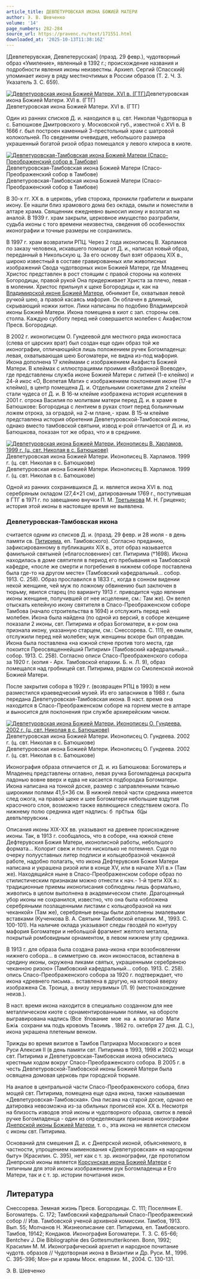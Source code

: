 ```yaml
---
article_title: ДЕВПЕТУРОВСКАЯ ИКОНА БОЖИЕЙ МАТЕРИ
author: Э. В. Шевченко
volume: '14'
page_numbers: 282-284
source_url: https://pravenc.ru/text/171551.html
downloaded_at: '2025-10-13T11:38:16Z'
---
```


[Девпетерувская, Девпетерусская] (празд. 29 февр.), чудотворный образ «Умиление», явленный в 1392 г.; происхождение названия и подробности явления иконы неизвестны. Архиеп. Сергий (Спасский) упоминает икону в ряду местночтимых в России образов (Т. 2. Ч. 3. Указатель 3. С. 659).

[![Девпетуровская икона Божией Матери. XVI в. (ГТГ)](https://pravenc.ru/data/894/478/1234/i200.jpg "Кликните для увеличения картинки")](https://pravenc.ru/data/894/478/1234/i400.jpg)Девпетуровская икона Божией Матери. XVI в. (ГТГ)  
Девпетуровская икона Божией Матери. XVI в. (ГТГ)

Один из ранних списков Д. и. находился в ц. свт. Николая Чудотворца в с. Батюшкове Дмитровского у. Московской губ., известной с XVI в. В 1666 г. был построен каменный 3-престольный храм с шатровой колокольней. По сведениям очевидцев, небольшого размера украшенный богатой ризой образ помещался у левого клироса в киоте.

[![Девпетуровская-Тамбовская икона Божией Матери (Спасо-Преображенский собор в Тамбове)](https://pravenc.ru/data/284/478/1234/i200.jpg "Кликните для увеличения картинки")](https://pravenc.ru/data/284/478/1234/i400.jpg)Девпетуровская-Тамбовская икона Божией Матери (Спасо-Преображенский собор в Тамбове)  
Девпетуровская-Тамбовская икона Божией Матери (Спасо-Преображенский собор в Тамбове)

В 30-х гг. XX в. в церковь, убив сторожа, проникли грабители и выкрали икону. Ее нашли близ храмового дома без оклада, омыли и поместили в алтаре храма. Священник ежедневно выносил икону и возлагал на аналой. В 1939 г. храм закрыли, церковное имущество разграбили, судьба иконы с того времени неизвестна, сведения об особенностях иконографии и точные размеры не сохранились.

В 1997 г. храм возвратили РПЦ. Через 2 года иконописец В. Харламов по заказу человека, искавшего помощи от Д. и., написал новый образ, переданный в Никольскую ц. За его основу был взят образец XIX в., широко известный в составе гравированных или живописных изображений Свода чудотворных икон Божией Матери, где Младенец Христос представлен в рост стоящим с правой стороны на коленях Богородицы, правой рукой Она придерживает Христа за плечо, левая - в молении. Христос прильнул к щеке Богородицы и, как на [Владимирской иконе Божией Матери](<https://pravenc.ru/text/Владимирской иконе Божией Матери.html>), обнимает Ее, охватывая левой ручкой шею, а правой касаясь мафория. Он облачен в длинный, скрывающий ножки хитон. Лики написаны по подобию Владимирской иконы Божией Матери. Икона помещена в киот с зап. стороны сев. столпа. Каждую субботу перед ней совершается молебен с Акафистом Пресв. Богородице.

В 2002 г. иконописцем О. Гундеевой для местного ряда иконостаса (слева от царских врат) был создан еще один образ той же иконографии, отличающийся лишь положением ручек Богомладенца: левая, охватывающая шею Богоматери, не видна из-под мафория. Икона дополнена 17 клеймами с изображением Акафиста Божией Матери. В клеймах с иллюстрациями проимия «Взбранной Воеводе», где представлены служба иконе Божией Матери с литией (1-е клеймо) и 24-й икос «О, Всепетая Мати» с изображением поклонения иконе (17-е клеймо), в центр помещена Д. и. Отдельными сюжетами для 2 клейм стали чудеса от Д. и. В 16-м клейме изображена история исцеления в 2001 г. отрока Василия по молитвам матери перед Д. и. в храме в Батюшкове: Богородица с лентием в руках стоит перед больничным ложем отрока, за оградой, на 2-м плане,- храм. В 15-м клейме представлена история обретения Девпетуровской-Тамбовской иконы, однако вместо тамбовской святыни, извод к-рой отличается от Д. и. из Батюшкова, показан тот же образ, что и в среднике.

[![Девпетуровская икона Божией Матери. Иконописец В. Харламов. 1999 г. (ц. свт. Николая в с. Батюшкове)](https://pravenc.ru/data/312/478/1234/i200.jpg "Кликните для увеличения картинки")](https://pravenc.ru/data/312/478/1234/i400.jpg)Девпетуровская икона Божией Матери. Иконописец В. Харламов. 1999 г. (ц. свт. Николая в с. Батюшкове)  
Девпетуровская икона Божией Матери. Иконописец В. Харламов. 1999 г. (ц. свт. Николая в с. Батюшкове)

Одной из ранних сохранившихся Д. и. является икона XVI в. под серебряным окладом (27,4×21 см), датированным 1769 г., поступившая в ГТГ в 1971 г. по завещанию внучки П. М. [Третьякова](https://pravenc.ru/text/Третьякова.html) М. Н. Гриценко; история этой иконы в настоящее время не выявлена.

### Девпетуровская-Тамбовская икона

считается одним из списков Д. и. (празд. 29 февр. и 28 июля - в день памяти св. [Питирима](https://pravenc.ru/text/Питирим.html), еп. Тамбовского). Согласно преданию, зафиксированному в публикациях XIX в., этот образ называется фамильной святыней («благословение») свт. Питирима (†1698). Икона находилась в доме святителя в период его пребывания на Тамбовской кафедре, «после же смерти и погребения в нижнем соборе поставлена была где-то на другом месте» (Тамбовский кафедральный… собор. 1913. С. 258). Образ прославился в 1833 г., когда в сонном видении некой женщине, чей муж по ложному обвинению был заключен в тюрьму, явился старец (по варианту 1913 г. приводится чудо явления иконы женщине, получившей от нее исцеление, см.: Там же). Он велел отыскать келейную икону святителя в Спасо-Преображенском соборе Тамбова (начало строительства в 1694) и отслужить перед ней молебен. Икона была найдена (по одной из версий, в соборе женщине показали 2 иконы, свт. Питирима и образ Богоматери, в к-ром она признала икону, указанную старцем, см.: Снессорева. С. 111), ее омыли, отслужили перед ней молебен; муж женщины вскоре был оправдан. Икона была поставлена «на южной стене против того места, где покоится Преосвященнейший Питирим» (Тамбовский кафедральный… собор. 1913. С. 258). Согласно описи Спасо-Преображенского собора за 1920 г. (копия - Арх. Тамбовской епархии. Б. н. Л. 9), образ помещался над гробницей свт. Питирима, рядом со Смоленской иконой Божией Матери.

После закрытия собора в 1929 г. (возвращен РПЦ в 1993) в нем разместился краеведческий музей. Из его запасников в 1988 г. была передана Девпетуровская-Тамбовская икона. В наст. время она находится в Спасо-Преображенском соборе на горнем месте в алтаре и выносится для поклонения при службе архиерейским чином.

[![Девпетуровская икона Божией Матери. Иконописец О. Гундеева. 2002 г. (ц. свт. Николая в с. Батюшкове)](https://pravenc.ru/data/278/478/1234/i200.jpg "Кликните для увеличения картинки")](https://pravenc.ru/data/278/478/1234/i400.jpg)Девпетуровская икона Божией Матери. Иконописец О. Гундеева. 2002 г. (ц. свт. Николая в с. Батюшкове)  
Девпетуровская икона Божией Матери. Иконописец О. Гундеева. 2002 г. (ц. свт. Николая в с. Батюшкове)

Иконография образа отличается от Д. и. из Батюшкова: Богоматерь и Младенец представлены оглавно, левая ручка Богомладенца раскрыта ладонью вовне вверх и едва не касается подбородка Богоматери. Икона написана на тонкой доске, размер с заправленными тканью широкими полями 41,5×36 см. В нижней левой части средника имеется след ожога, на правой щеке и шее Богоматери небольшие вздутия красочного слоя, возможно также являющиеся следствием ожога. По нижнему полю средника идет надпись: <span class="cu">б</span>  <span class="cu">прс҃тыѧ</span>  <span class="cu">бц҃ы</span>  <span class="cu">девпътерувскиѧ</span> .

Описания иконы XIX-ХХ вв. указывают на древнее происхождение иконы. Так, в 1913 г. сообщалось, что в соборе, «на южной стене Дефтерувския Божия Матери, иконописной работы, небольшого формата... Колорит свеж и почти нисколько не потемнел. Судя по очерку полууставных литер подписи и кольцеобразной чеканной работе, надобно полагать, что икона Дефтерувския Божия Матери написана и украшена ризой или в конце XV, или в начале XVI в.» (Там же). Находящийся ныне в Спасо-Преображенском соборе образ по стилистическим признакам можно отнести к нач.- 1-й трети XIX в.: традиционные приемы иконописания соблюдены лишь формально, живопись в целом выполнена в академическом стиле. Драгоценный убор иконы не сохранился, известно, что она была «обложена серебряными позлащенными листами с кольцеобразной на них чеканкой» (Там же), серебряные венцы были дополнены эмалевыми вставками (Кученкова В. А. Святыни Тамбовской епархии. М., 1993. С. 100-101). На наличие оклада указывают следы гвоздей по контуру мафория Богоматери и небольшой фрагмент желтого металла, покрытый ромбовидным орнаментом, в левом нижнем углу средника.

В 1913 г. для образа была создана рама-икона «при возобновлении нижнего собора... в симметрию св. икон иконостасов, вставлена в средину иконы, окружена ликами святых, украшенными серебряною чеканною ризою» (Тамбовский кафедральный… собор. 1913. С. 258). опись Спасо-Преображенского собора за 1920 г. подтверждает, что икона «древнего письма... вставлена в другую, на которой вверху изображена Св. Троица, а внизу херувимы» (Л. 9) (местонахождение неизв.).

В наст. время икона находится в специально созданном для нее металлическом киоте с орнаментированными полями, на обороте выгравирована надпись (<span class="cu">Все</span>  
<span class="cu">ꙋпование</span>  <span class="cu">мое</span>  
<span class="cu">на</span>  <span class="cu">ѧ</span>  <span class="cu">возлагаю</span>  
<span class="cu">Мати</span>  
<span class="cu">Бжіѧ</span>  <span class="cu">сохрани</span> <span class="cu">мѧ</span> <span class="cu">подъ</span> <span class="cu">кровомъ</span> <span class="cu">Tвоимъ</span> .
1862 го. октебря 27 дня. Д. С.), икона украшена плетеным венком.

Трижды во время визитов в Тамбов Патриарха Московского и всея Руси Алексия II (в день памяти свт. Питирима в 1993, 1998 и 2002) мощи свт. Питирима и Девпетуровская-Тамбовская икона обносились крестным ходом вокруг Спасо-Преображенского собора. В 2005 г. в честь Девпетуровской-Тамбовской иконы Божией Матери была освящена домовая церковь при городской тюрьме.

На аналое в центральной части Спасо-Преображенского собора, близ мощей свт. Питирима, помещена еще одна икона, также называемая «Девпетуровская-Тамбовская». Она писана на старой доске, однако ее датировка невозможна из-за обильных прописей кон. XX в. Несмотря на близость изводов этой иконы и чудотворного образа, свиток в левой ручке Богомладенца - один из определяющих признаков иконографии [Днепрской иконы Божией Матери](<https://pravenc.ru/text/Днепрской иконы Божией Матери.html>), т. о., эта икона не является списком с иконы свт. Питирима.

Оснований для смешения Д. и. с Днепрской иконой, объясняемого, в частности, упрощением наименования «Девпетуровская» «в народном быту» (Красилин. С. 395), нет как с т. зр. иконографии, где прототипом Днепрской иконы является [Корсунская икона Божией Матери](<https://pravenc.ru/text/Корсунская икона Божией Матери.html>) с типичным для этой иконы изображением рук Богомладенца и Его Матери, так и с т. зр. истории почитания икон.

## Литература

Снессорева. Земная жизнь Пресв. Богородицы. С. 111; Поселянин Е. Богоматерь. С. 172; Тамбовский кафедральный Спасо-Преображенский собор // Изв. Тамбовской ученой архивной комиссии. Тамбов, 1913. Вып. 55; Молчанов Н. Жизнеописание свт. Питирима, еп. Тамбовского. Тамбов, 19142; Кондаков. Иконография Богоматери. Т. 3. С. 65-66; Bentchev J. Die Bibliographie des Gottesmutterikonen. Bonn, 1992; Красилин М. М. Иконографический архетип и народное почитание чудотв. образов // Чудотворная икона в Византии и Др. Руси. М., 1996. С. 395-396; Мон-ри и храмы Моск. епархии. М., 2004. С. 130-131.

Э. В. Шевченко
